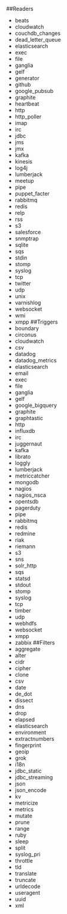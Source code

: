 ##Readers
-  beats
-  cloudwatch
-  couchdb_changes
-  dead_letter_queue
-  elasticsearch
-  exec
-  file
-  ganglia
-  gelf
-  generator
-  github
-  google_pubsub
-  graphite
-  heartbeat
-  http
-  http_poller
-  imap
-  irc
-  jdbc
-  jms
-  jmx
-  kafka
-  kinesis
-  log4j
-  lumberjack
-  meetup
-  pipe
-  puppet_facter
-  rabbitmq
-  redis
-  relp
-  rss
-  s3
-  salesforce
-  snmptrap
-  sqlite
-  sqs
-  stdin
-  stomp
-  syslog
-  tcp
-  twitter
-  udp
-  unix
-  varnishlog
-  websocket
-  wmi
-  xmpp
##Triggers
- boundary
- circonus
- cloudwatch
- csv
- datadog
- datadog_metrics
- elasticsearch
- email
- exec
- file
- ganglia
- gelf
- google_bigquery
- graphite
- graphtastic
- http
- influxdb
- irc
- juggernaut
- kafka
- librato
- loggly
- lumberjack
- metriccatcher
- mongodb
- nagios
- nagios_nsca
- opentsdb
- pagerduty
- pipe
- rabbitmq
- redis
- redmine
- riak
- riemann
- s3
- sns
- solr_http
- sqs
- statsd
- stdout
- stomp
- syslog
- tcp
- timber
- udp
- webhdfs
- websocket
- xmpp
- zabbix
##Filters
- aggregate
- alter
- cidr
- cipher
- clone
- csv
- date
- de_dot
- dissect
- dns
- drop
- elapsed
- elasticsearch
- environment
- extractnumbers
- fingerprint
- geoip
- grok
- i18n
- jdbc_static
- jdbc_streaming
- json
- json_encode
- kv
- metricize
- metrics
- mutate
- prune
- range
- ruby
- sleep
- split
- syslog_pri
- throttle
- tld
- translate
- truncate
- urldecode
- useragent
- uuid
- xml
